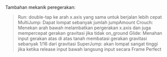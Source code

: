 Tambahan mekanik peregerakan:
>Run: double-tap ke arah x.axis yang sama untuk berjalan lebih cepat
>MultiJump: Dapat lompat sebanyak jumlah jumpAmount
>Crouch: Menekan arah bawah melambatkan pergerakan x.axis dan juga mempercepat gerakan gravitasi jika tidak on_ground
>Glide: Menahan input gerakan atas di atas tanah membatasi gerakan gravitasi sebanyak 1/16 dari gravitasi
>SuperJump: akan lompat sangat tinggi jika ketika release input bawah langsung input secara Frame Perfect

